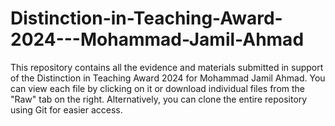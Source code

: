 # Distinction-in-Teaching-Award-2024---Mohammad-Jamil-Ahmad
This repository contains all the evidence and materials submitted in support of the Distinction in Teaching Award 2024 for Mohammad Jamil Ahmad.  You can view each file by clicking on it or download individual files from the "Raw" tab on the right. Alternatively, you can clone the entire repository using Git for easier access.
